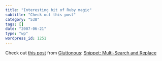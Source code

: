 ```yaml
---
title: "Interesting bit of Ruby magic"
subtitle: "Check out this post"
category: "538"
tags: []
date: "2007-06-21"
type: "wp"
wordpress_id: 1251
---
```

Check out [this post](http://feeds.feedburner.com/~r/Gluttonous/~3/109566815/snippet-multi-search-and-replace) from [Gluttonous](http://glu.ttono.us/): [Snippet: Multi-Search and Replace](http://feeds.feedburner.com/~r/Gluttonous/~3/109566815/snippet-multi-search-and-replace)